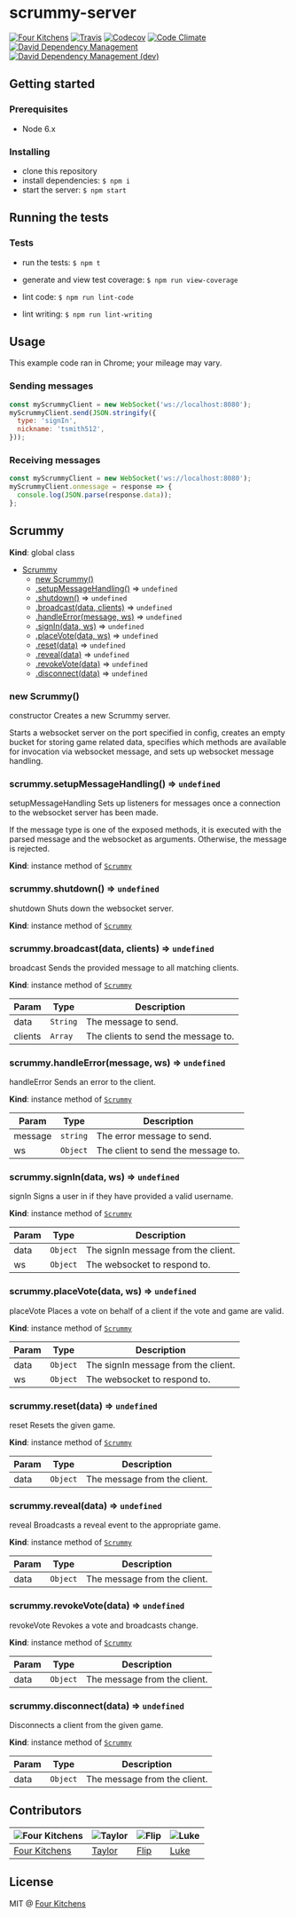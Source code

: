 # scrummy-server

[![Four Kitchens](https://img.shields.io/badge/4K-Four%20Kitchens-35AA4E.svg?style=flat-square)](https://fourkitchens.com/)
[![Travis](https://img.shields.io/travis/fourkitchens/scrummy-server.svg?style=flat-square)](https://travis-ci.org/fourkitchens/scrummy-server/)
[![Codecov](https://img.shields.io/codecov/c/github/fourkitchens/scrummy-server.svg?style=flat-square)](https://codecov.io/gh/fourkitchens/scrummy-server)
[![Code Climate](https://img.shields.io/codeclimate/github/fourkitchens/scrummy-server.svg?style=flat-square)](https://codeclimate.com/github/fourkitchens/scrummy-server)
[![David Dependency Management](https://img.shields.io/david/fourkitchens/scrummy-server.svg?style=flat-square)](https://david-dm.org/fourkitchens/scrummy-server)
[![David Dependency Management (dev)](https://img.shields.io/david/dev/fourkitchens/scrummy-server.svg?style=flat-square)](https://david-dm.org/dev/fourkitchens/scrummy-server#info=devDependencies&view=table)

## Getting started

### Prerequisites

- Node 6.x

### Installing

- clone this repository
- install dependencies: `$ npm i`
- start the server: `$ npm start`

## Running the tests

### Tests

- run the tests: `$ npm t`
- generate and view test coverage: `$ npm run view-coverage`

- lint code: `$ npm run lint-code`
- lint writing: `$ npm run lint-writing`

## Usage

This example code ran in Chrome; your mileage may vary.

### Sending messages

```js
const myScrummyClient = new WebSocket('ws://localhost:8080');
myScrummyClient.send(JSON.stringify({
  type: 'signIn',
  nickname: 'tsmith512',
}));
```

### Receiving messages

```js
const myScrummyClient = new WebSocket('ws://localhost:8080');
myScrummyClient.onmessage = response => {
  console.log(JSON.parse(response.data));
};
```

<a name="Scrummy"></a>

## Scrummy
**Kind**: global class  

* [Scrummy](#Scrummy)
    * [new Scrummy()](#new_Scrummy_new)
    * [.setupMessageHandling()](#Scrummy+setupMessageHandling) ⇒ <code>undefined</code>
    * [.shutdown()](#Scrummy+shutdown) ⇒ <code>undefined</code>
    * [.broadcast(data, clients)](#Scrummy+broadcast) ⇒ <code>undefined</code>
    * [.handleError(message, ws)](#Scrummy+handleError) ⇒ <code>undefined</code>
    * [.signIn(data, ws)](#Scrummy+signIn) ⇒ <code>undefined</code>
    * [.placeVote(data, ws)](#Scrummy+placeVote) ⇒ <code>undefined</code>
    * [.reset(data)](#Scrummy+reset) ⇒ <code>undefined</code>
    * [.reveal(data)](#Scrummy+reveal) ⇒ <code>undefined</code>
    * [.revokeVote(data)](#Scrummy+revokeVote) ⇒ <code>undefined</code>
    * [.disconnect(data)](#Scrummy+disconnect) ⇒ <code>undefined</code>

<a name="new_Scrummy_new"></a>

### new Scrummy()
constructor
  Creates a new Scrummy server.

  Starts a websocket server on the port specified in config, creates an empty bucket for
  storing game related data, specifies which methods are available for invocation via websocket
  message, and sets up websocket message handling.

<a name="Scrummy+setupMessageHandling"></a>

### scrummy.setupMessageHandling() ⇒ <code>undefined</code>
setupMessageHandling
  Sets up listeners for messages once a connection to the websocket server has been made.

  If the message type is one of the exposed methods, it is executed with the parsed message and
  the websocket as arguments. Otherwise, the message is rejected.

**Kind**: instance method of <code>[Scrummy](#Scrummy)</code>  
<a name="Scrummy+shutdown"></a>

### scrummy.shutdown() ⇒ <code>undefined</code>
shutdown
  Shuts down the websocket server.

**Kind**: instance method of <code>[Scrummy](#Scrummy)</code>  
<a name="Scrummy+broadcast"></a>

### scrummy.broadcast(data, clients) ⇒ <code>undefined</code>
broadcast
  Sends the provided message to all matching clients.

**Kind**: instance method of <code>[Scrummy](#Scrummy)</code>  

| Param | Type | Description |
| --- | --- | --- |
| data | <code>String</code> | The message to send. |
| clients | <code>Array</code> | The clients to send the message to. |

<a name="Scrummy+handleError"></a>

### scrummy.handleError(message, ws) ⇒ <code>undefined</code>
handleError
  Sends an error to the client.

**Kind**: instance method of <code>[Scrummy](#Scrummy)</code>  

| Param | Type | Description |
| --- | --- | --- |
| message | <code>string</code> | The error message to send. |
| ws | <code>Object</code> | The client to send the message to. |

<a name="Scrummy+signIn"></a>

### scrummy.signIn(data, ws) ⇒ <code>undefined</code>
signIn
  Signs a user in if they have provided a valid username.

**Kind**: instance method of <code>[Scrummy](#Scrummy)</code>  

| Param | Type | Description |
| --- | --- | --- |
| data | <code>Object</code> | The signIn message from the client. |
| ws | <code>Object</code> | The websocket to respond to. |

<a name="Scrummy+placeVote"></a>

### scrummy.placeVote(data, ws) ⇒ <code>undefined</code>
placeVote
  Places a vote on behalf of a client if the vote and game are valid.

**Kind**: instance method of <code>[Scrummy](#Scrummy)</code>  

| Param | Type | Description |
| --- | --- | --- |
| data | <code>Object</code> | The signIn message from the client. |
| ws | <code>Object</code> | The websocket to respond to. |

<a name="Scrummy+reset"></a>

### scrummy.reset(data) ⇒ <code>undefined</code>
reset
  Resets the given game.

**Kind**: instance method of <code>[Scrummy](#Scrummy)</code>  

| Param | Type | Description |
| --- | --- | --- |
| data | <code>Object</code> | The message from the client. |

<a name="Scrummy+reveal"></a>

### scrummy.reveal(data) ⇒ <code>undefined</code>
reveal
  Broadcasts a reveal event to the appropriate game.

**Kind**: instance method of <code>[Scrummy](#Scrummy)</code>  

| Param | Type | Description |
| --- | --- | --- |
| data | <code>Object</code> | The message from the client. |

<a name="Scrummy+revokeVote"></a>

### scrummy.revokeVote(data) ⇒ <code>undefined</code>
revokeVote
  Revokes a vote and broadcasts change.

**Kind**: instance method of <code>[Scrummy](#Scrummy)</code>  

| Param | Type | Description |
| --- | --- | --- |
| data | <code>Object</code> | The message from the client. |

<a name="Scrummy+disconnect"></a>

### scrummy.disconnect(data) ⇒ <code>undefined</code>
Disconnects a client from the given game.

**Kind**: instance method of <code>[Scrummy](#Scrummy)</code>  

| Param | Type | Description |
| --- | --- | --- |
| data | <code>Object</code> | The message from the client. |


## Contributors

![Four Kitchens](https://avatars.githubusercontent.com/u/348885?s=130) | ![Taylor](https://avatars.githubusercontent.com/u/1486573?s=130) | ![Flip](https://avatars.githubusercontent.com/u/1306968?s=130) | ![Luke](https://avatars.githubusercontent.com/u/1127238?s=130)
--- | --- | --- | ---
[Four Kitchens](https://github.com/fourkitchens) | [Taylor](https://github.com/tsmith512) | [Flip](https://github.com/flipactual) | [Luke](https://github.com/infiniteluke)
## License

MIT @ [Four Kitchens](https://github.com/fourkitchens)
